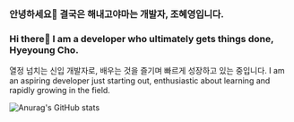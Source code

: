 ### 안녕하세요👋 결국은 해내고야마는 개발자, 조혜영입니다.
### Hi there👋 I am a developer who ultimately gets things done, Hyeyoung Cho.
열정 넘치는 신입 개발자로, 배우는 것을 즐기며 빠르게 성장하고 있는 중입니다. 
I am an aspiring developer just starting out, enthusiastic about learning and rapidly growing in the field. 


<!--stat 표시-->
![Anurag's GitHub stats](https://github-readme-stats.vercel.app/api?username=HyeyoungCho97&show_icons=true&theme=radical)
<!--
**HyeyoungCho97/HyeyoungCho97** is a ✨ _special_ ✨ repository because its `README.md` (this file) appears on your GitHub profile.

Here are some ideas to get you started:

- 🔭 I’m currently working on ...
- 🌱 I’m currently learning ...
- 👯 I’m looking to collaborate on ...
- 🤔 I’m looking for help with ...
- 💬 Ask me about ...
- 📫 How to reach me: ...
- 😄 Pronouns: ...
- ⚡ Fun fact: ...
-->
